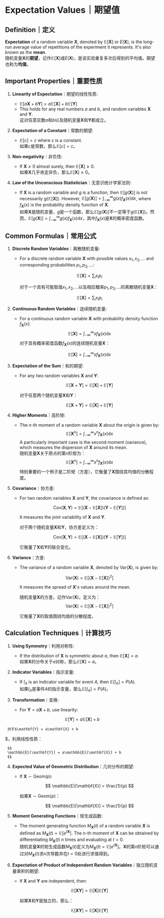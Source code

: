 # Expectation Values｜期望值

## Definition｜定义

**Expectation** of a random variable $\mathbf{X}$, denoted by $\mathbb{E}[\mathbf{X}]$ or $E(\mathbf{X})$, is the long-run average value of repetitions of the experiment it represents. It's also known as the **mean**.  
随机变量$\mathbf{X}$的**期望**，记作$\mathbb{E}[\mathbf{X}]$或$E(\mathbf{X})$，是该实验重复多次后得到的平均值。期望也称为**均值**。

## Important Properties｜重要性质

1. **Linearity of Expectation**｜期望的线性性质:
   - $\mathbb{E}[a\mathbf{X} + b\mathbf{Y}] = a\mathbb{E}[\mathbf{X}] + b\mathbb{E}[\mathbf{Y}]$
   - This holds for any real numbers $a$ and $b$, and random variables $\mathbf{X}$ and $\mathbf{Y}$.  
     这对任意实数$a$和$b$以及随机变量$\mathbf{X}$和$\mathbf{Y}$都成立。

2. **Expectation of a Constant**｜常数的期望:
   - $\mathbb{E}[c] = c$ where $c$ is a constant.  
     如果$c$是常数，那么$\mathbb{E}[c] = c$。

3. **Non-negativity**｜非负性:
   - If $\mathbf{X} \geq 0$ almost surely, then $\mathbb{E}[\mathbf{X}] \geq 0$.  
     如果$\mathbf{X}$几乎肯定非负，那么$\mathbb{E}[\mathbf{X}] \geq 0$。

4. **Law of the Unconscious Statistician**｜无意识统计学家法则:
   - If $\mathbf{X}$ is a random variable and $g$ is a function, then $\mathbb{E}[g(\mathbf{X})]$ is not necessarily $g(\mathbb{E}[\mathbf{X}])$. However, $\mathbb{E}[g(\mathbf{X})] = \int_{-\infty}^{\infty} g(x) f_{\mathbf{X}}(x) \mathrm{d}x$, where $f_{\mathbf{X}}(x)$ is the probability density function of $\mathbf{X}$.  
     如果$\mathbf{X}$是随机变量，$g$是一个函数，那么$\mathbb{E}[g(\mathbf{X})]$不一定等于$g(\mathbb{E}[\mathbf{X}])$。然而，$\mathbb{E}[g(\mathbf{X})] = \int_{-\infty}^{\infty} g(x) f_{\mathbf{X}}(x) \mathrm{d}x$，其中$f_{\mathbf{X}}(x)$是$\mathbf{X}$的概率密度函数。

## Common Formulas｜常用公式

1. **Discrete Random Variables**｜离散随机变量:
   - For a discrete random variable $\mathbf{X}$ with possible values $x_1, x_2, \ldots$ and corresponding probabilities $p_1, p_2, \ldots$:

     $$
     \mathbb{E}[\mathbf{X}] = \sum_{i} x_i p_i
     $$

     对于一个具有可能取值$x_1, x_2, \ldots$以及相应概率$p_1, p_2, \ldots$的离散随机变量$\mathbf{X}$：

     $$
     \mathbb{E}[\mathbf{X}] = \sum_{i} x_i p_i
     $$

2. **Continuous Random Variables**｜连续随机变量:
   - For a continuous random variable $\mathbf{X}$ with probability density function $f_{\mathbf{X}}(x)$:
     $$
     \mathbb{E}[\mathbf{X}] = \int_{-\infty}^{\infty} x f_{\mathbf{X}}(x) \mathrm{d}x
     $$
     对于具有概率密度函数$f_{\mathbf{X}}(x)$的连续随机变量$\mathbf{X}$：

     $$
     \mathbb{E}[\mathbf{X}] = \int_{-\infty}^{\infty} x f_{\mathbf{X}}(x) \mathrm{d}x
     $$

3. **Expectation of the Sum**｜和的期望:
   - For any two random variables $\mathbf{X}$ and $\mathbf{Y}$:

     $$
     \mathbb{E}[\mathbf{X} + \mathbf{Y}] = \mathbb{E}[\mathbf{X}] + \mathbb{E}[\mathbf{Y}]
     $$

     对于任意两个随机变量$\mathbf{X}$和$\mathbf{Y}$：

     $$
     \mathbb{E}[\mathbf{X} + \mathbf{Y}] = \mathbb{E}[\mathbf{X}] + \mathbb{E}[\mathbf{Y}]
     $$

4. **Higher Moments**｜高阶矩:
   - The $n$-th moment of a random variable $\mathbf{X}$ about the origin is given by:
     $$
     \mathbb{E}[\mathbf{X}^n] = \int_{-\infty}^{\infty} x^n f_{\mathbf{X}}(x) \mathrm{d}x
     $$
     A particularly important case is the second moment (variance), which measures the dispersion of $\mathbf{X}$ around its mean.  
     随机变量$\mathbf{X}$关于原点的第$n$阶矩为：
     $$
     \mathbb{E}[\mathbf{X}^n] = \int_{-\infty}^{\infty} x^n f_{\mathbf{X}}(x) \mathrm{d}x
     $$
     特别重要的一个例子是二阶矩（方差），它衡量了$\mathbf{X}$围绕其均值的分散程度。

5. **Covariance**｜协方差:
   - For two random variables $\mathbf{X}$ and $\mathbf{Y}$, the covariance is defined as:

     $$
     \mathrm{Cov}(\mathbf{X}, \mathbf{Y}) = \mathbb{E}[(\mathbf{X} - \mathbb{E}[\mathbf{X}])(\mathbf{Y} - \mathbb{E}[\mathbf{Y}])]
     $$

     It measures the joint variability of $\mathbf{X}$ and $\mathbf{Y}$.

     对于两个随机变量$\mathbf{X}$和$\mathbf{Y}$，协方差定义为：

     $$
     \mathrm{Cov}(\mathbf{X}, \mathbf{Y}) = \mathbb{E}[(\mathbf{X} - \mathbb{E}[\mathbf{X}])(\mathbf{Y} - \mathbb{E}[\mathbf{Y}])]
     $$

     它衡量了$\mathbf{X}$和$\mathbf{Y}$的联合变化。

6. **Variance**｜方差:
   - The variance of a random variable $\mathbf{X}$, denoted by $\mathrm{Var}(\mathbf{X})$, is given by:

     $$
     \mathrm{Var}(\mathbf{X}) = \mathbb{E}[(\mathbf{X} - \mathbb{E}[\mathbf{X}])^2]
     $$

     It measures the spread of $\mathbf{X}$'s values around the mean.

     随机变量$\mathbf{X}$的方差，记作$\mathrm{Var}(\mathbf{X})$，定义为：
     $$
     \mathrm{Var}(\mathbf{X}) = \mathbb{E}[(\mathbf{X} - \mathbb{E}[\mathbf{X}])^2]
     $$

     它衡量了$\mathbf{X}$的取值围绕均值的分散程度。

## Calculation Techniques｜计算技巧

1. **Using Symmetry**｜利用对称性:
   - If the distribution of $\mathbf{X}$ is symmetric about $a$, then $\mathbb{E}[\mathbf{X}] = a$.  
     如果$\mathbf{X}$的分布关于$a$对称，那么$\mathbb{E}[\mathbf{X}] = a$。

2. **Indicator Variables**｜指示变量:
   - If $I_A$ is an indicator variable for event $A$, then $\mathbb{E}[I_A] = P(A)$.  
     如果$I_A$是事件$A$的指示变量，那么$\mathbb{E}[I_A] = P(A)$。

3. **Transformation**｜变换:
   - For $\mathbf{Y} = a\mathbf{X} + b$, use linearity:

$$
\mathbb{E}[\mathbf{Y}] = a\mathbb{E}[\mathbf{X}] + b
$$

     对于$\mathbf{Y} = a\mathbf{X} + b

$，利用线性性质：

     $$
     \mathbb{E}[\mathbf{Y}] = a\mathbb{E}[\mathbf{X}] + b
     $$

4. **Expected Value of Geometric Distribution**｜几何分布的期望:
   - If $\mathbf{X} \sim \text{Geom}(p)$:

     $$
     \mathbb{E}[\mathbf{X}] = \frac{1}{p}
     $$

     如果$\mathbf{X} \sim \text{Geom}(p)$：

     $$
     \mathbb{E}[\mathbf{X}] = \frac{1}{p}
     $$

5. **Moment Generating Functions**｜矩生成函数:
   - The moment generating function $M_{\mathbf{X}}(t)$ of a random variable $\mathbf{X}$ is defined as $M_{\mathbf{X}}(t) = \mathbb{E}[e^{t\mathbf{X}}]$. The $n$-th moment of $\mathbf{X}$ can be obtained by differentiating $M_{\mathbf{X}}(t)$ $n$ times and evaluating at $t=0$.  
     随机变量$\mathbf{X}$的矩生成函数$M_{\mathbf{X}}(t)$定义为$M_{\mathbf{X}}(t) = \mathbb{E}[e^{t\mathbf{X}}]$。$\mathbf{X}$的第$n$阶矩可以通过对$M_{\mathbf{X}}(t)$求$n$次导数并在$t=0$处进行求值得到。

6. **Expectation of Product of Independent Random Variables**｜独立随机变量乘积的期望:
   - If $\mathbf{X}$ and $\mathbf{Y}$ are independent, then:

     $$
     \mathbb{E}[\mathbf{X}\mathbf{Y}] = \mathbb{E}[\mathbf{X}] \mathbb{E}[\mathbf{Y}]
     $$

     如果$\mathbf{X}$和$\mathbf{Y}$是独立的，那么：

     $$
     \mathbb{E}[\mathbf{X}\mathbf{Y}] = \mathbb{E}[\mathbf{X}] \mathbb{E}[\mathbf{Y}]
     $$